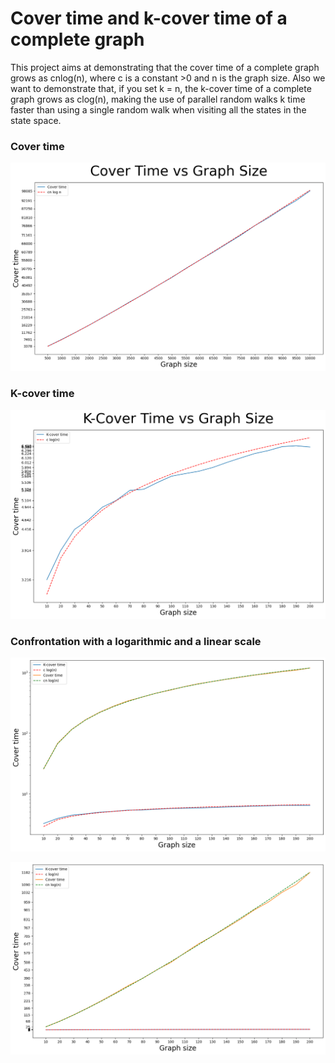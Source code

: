 # Cover time and k-cover time of a complete graph

This project aims at demonstrating that the cover time of a complete graph grows as cnlog(n), where c is a constant >0 and n is the graph size.
Also we want to demonstrate that, if you set k = n, the k-cover time of a complete graph grows as clog(n), making the use of parallel random walks k time faster than using a single random walk when visiting all the states in the state space.

### Cover time 

![image1](https://github.com/dariogemo/k_cover_time/blob/main/Pictures/cover_time.png)

### K-cover time

![image2](https://github.com/dariogemo/k_cover_time/blob/main/Pictures/k-cover_time.png)

### Confrontation with a logarithmic and a linear scale

![image3](https://github.com/dariogemo/k_cover_time/blob/main/Pictures/confrontation_log.png)

![image4](https://github.com/dariogemo/k_cover_time/blob/main/Pictures/confrontation_linear.png)